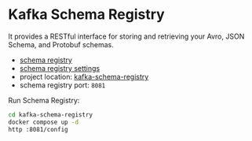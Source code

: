 # Kafka Schema Registry

It provides a RESTful interface for storing and retrieving your Avro, JSON Schema, and Protobuf schemas.

- [schema registry](https://docs.confluent.io/platform/current/schema-registry/index.html)
- [schema registry settings](https://docs.confluent.io/platform/current/schema-registry/installation/config.html)
- project location: [kafka-schema-registry](https://github.com/sauljabin/kafka-sandbox/tree/main/kafka-schema-registry)
- schema registry port: `8081`

Run Schema Registry:

```bash
cd kafka-schema-registry
docker compose up -d
http :8081/config
```